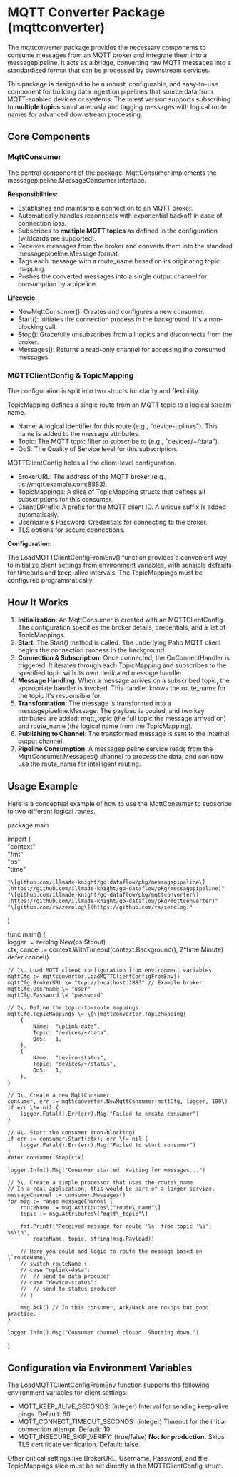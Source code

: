 # **MQTT Converter Package (mqttconverter)**

The mqttconverter package provides the necessary components to consume messages from an MQTT broker and integrate them into a messagepipeline. It acts as a bridge, converting raw MQTT messages into a standardized format that can be processed by downstream services.

This package is designed to be a robust, configurable, and easy-to-use component for building data ingestion pipelines that source data from MQTT-enabled devices or systems. The latest version supports subscribing to **multiple topics** simultaneously and tagging messages with logical route names for advanced downstream processing.

## **Core Components**

### **MqttConsumer**

The central component of the package. MqttConsumer implements the messagepipeline.MessageConsumer interface.

**Responsibilities:**

* Establishes and maintains a connection to an MQTT broker.
* Automatically handles reconnects with exponential backoff in case of connection loss.
* Subscribes to **multiple MQTT topics** as defined in the configuration (wildcards are supported).
* Receives messages from the broker and converts them into the standard messagepipeline.Message format.
* Tags each message with a route\_name based on its originating topic mapping.
* Pushes the converted messages into a single output channel for consumption by a pipeline.

**Lifecycle:**

* NewMqttConsumer(): Creates and configures a new consumer.
* Start(): Initiates the connection process in the background. It's a non-blocking call.
* Stop(): Gracefully unsubscribes from all topics and disconnects from the broker.
* Messages(): Returns a read-only channel for accessing the consumed messages.

### **MQTTClientConfig & TopicMapping**

The configuration is split into two structs for clarity and flexibility.

TopicMapping defines a single route from an MQTT topic to a logical stream name.

* Name: A logical identifier for this route (e.g., "device-uplinks"). This name is added to the message attributes.
* Topic: The MQTT topic filter to subscribe to (e.g., "devices/+/data").
* QoS: The Quality of Service level for this subscription.

MQTTClientConfig holds all the client-level configuration.

* BrokerURL: The address of the MQTT broker (e.g., tls://mqtt.example.com:8883).
* TopicMappings: A slice of TopicMapping structs that defines all subscriptions for this consumer.
* ClientIDPrefix: A prefix for the MQTT client ID. A unique suffix is added automatically.
* Username & Password: Credentials for connecting to the broker.
* TLS options for secure connections.

**Configuration:**

The LoadMQTTClientConfigFromEnv() function provides a convenient way to initialize client settings from environment variables, with sensible defaults for timeouts and keep-alive intervals. The TopicMappings must be configured programmatically.

## **How It Works**

1. **Initialization**: An MqttConsumer is created with an MQTTClientConfig. The configuration specifies the broker details, credentials, and a list of TopicMappings.
2. **Start**: The Start() method is called. The underlying Paho MQTT client begins the connection process in the background.
3. **Connection & Subscription**: Once connected, the OnConnectHandler is triggered. It iterates through each TopicMapping and subscribes to the specified topic with its own dedicated message handler.
4. **Message Handling**: When a message arrives on a subscribed topic, the appropriate handler is invoked. This handler knows the route\_name for the topic it's responsible for.
5. **Transformation**: The message is transformed into a messagepipeline.Message. The payload is copied, and two key attributes are added: mqtt\_topic (the full topic the message arrived on) and route\_name (the logical name from the TopicMapping).
6. **Publishing to Channel**: The transformed message is sent to the internal output channel.
7. **Pipeline Consumption**: A messagepipeline service reads from the MqttConsumer.Messages() channel to process the data, and can now use the route\_name for intelligent routing.

## **Usage Example**

Here is a conceptual example of how to use the MqttConsumer to subscribe to two different logical routes.

package main

import (  
"context"  
"fmt"  
"os"  
"time"

	"\[github.com/illmade-knight/go-dataflow/pkg/messagepipeline\](https://github.com/illmade-knight/go-dataflow/pkg/messagepipeline)"  
	"\[github.com/illmade-knight/go-dataflow/pkg/mqttconverter\](https://github.com/illmade-knight/go-dataflow/pkg/mqttconverter)"  
	"\[github.com/rs/zerolog\](https://github.com/rs/zerolog)"  
)

func main() {  
logger := zerolog.New(os.Stdout)  
ctx, cancel := context.WithTimeout(context.Background(), 2\*time.Minute)  
defer cancel()

	// 1\. Load MQTT client configuration from environment variables  
	mqttCfg := mqttconverter.LoadMQTTClientConfigFromEnv()  
	mqttCfg.BrokerURL \= "tcp://localhost:1883" // Example broker  
	mqttCfg.Username \= "user"  
	mqttCfg.Password \= "password"

	// 2\. Define the topic-to-route mappings  
	mqttCfg.TopicMappings \= \[\]mqttconverter.TopicMapping{  
		{  
			Name:  "uplink-data",  
			Topic: "devices/+/data",  
			QoS:   1,  
		},  
		{  
			Name:  "device-status",  
			Topic: "devices/+/status",  
			QoS:   1,  
		},  
	}

	// 3\. Create a new MqttConsumer  
	consumer, err := mqttconverter.NewMqttConsumer(mqttCfg, logger, 100\)  
	if err \!= nil {  
		logger.Fatal().Err(err).Msg("Failed to create consumer")  
	}

	// 4\. Start the consumer (non-blocking)  
	if err := consumer.Start(ctx); err \!= nil {  
		logger.Fatal().Err(err).Msg("Failed to start consumer")  
	}  
	defer consumer.Stop(ctx)

	logger.Info().Msg("Consumer started. Waiting for messages...")

	// 5\. Create a simple processor that uses the route\_name  
	// In a real application, this would be part of a larger service.  
	messageChannel := consumer.Messages()  
	for msg := range messageChannel {  
		routeName := msg.Attributes\["route\_name"\]  
		topic := msg.Attributes\["mqtt\_topic"\]

		fmt.Printf("Received message for route '%s' from topic '%s': %s\\n",  
			routeName, topic, string(msg.Payload))

		// Here you could add logic to route the message based on \`routeName\`  
		// switch routeName {  
		// case "uplink-data":  
		// 	// send to data producer  
		// case "device-status":  
		// 	// send to status producer  
		// }

		msg.Ack() // In this consumer, Ack/Nack are no-ops but good practice.  
	}

	logger.Info().Msg("Consumer channel closed. Shutting down.")  
}

## **Configuration via Environment Variables**

The LoadMQTTClientConfigFromEnv function supports the following environment variables for client settings:

* MQTT\_KEEP\_ALIVE\_SECONDS: (integer) Interval for sending keep-alive pings. Default: 60\.
* MQTT\_CONNECT\_TIMEOUT\_SECONDS: (integer) Timeout for the initial connection attempt. Default: 10\.
* MQTT\_INSECURE\_SKIP\_VERIFY: (true/false) **Not for production.** Skips TLS certificate verification. Default: false.

Other critical settings like BrokerURL, Username, Password, and the TopicMappings slice must be set directly in the MQTTClientConfig struct.